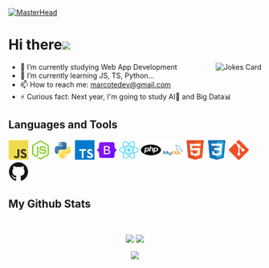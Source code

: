 [![MasterHead](https://i.imgur.com/uAW77F7.gif)](https://github.com/MarcoteRL)
<h1>Hi there<img src="https://media.giphy.com/media/hvRJCLFzcasrR4ia7z/giphy.gif" width="5%"></h1>    

<img align="right" src="https://readme-jokes.vercel.app/api?hideBorder&theme=cobalt&qColor=%23944bcc&aColor=%23bbdb51" alt="Jokes Card" />

- 🔭 I’m currently studying Web App Development
- 🌱 I’m currently learning JS, TS, Python...
- 📫 How to reach me: marcotedev@gmail.com
- ⚡ Curious fact: Next year, I'm going to study AI🤖 and Big Data📊
<h2>Languages and Tools</h2>

<div align="left">
    <img src="https://raw.githubusercontent.com/devicons/devicon/1119b9f84c0290e0f0b38982099a2bd027a48bf1/icons/javascript/javascript-original.svg"
        alt="JavaScript" width="40" height="40">
    <img src="https://raw.githubusercontent.com/devicons/devicon/1119b9f84c0290e0f0b38982099a2bd027a48bf1/icons/nodejs/nodejs-plain.svg"
        alt="node" width="40" height="40">
    <img src="https://raw.githubusercontent.com/devicons/devicon/1119b9f84c0290e0f0b38982099a2bd027a48bf1/icons/python/python-original.svg"
        alt="github" width="40" height="40">
    <img src="https://raw.githubusercontent.com/devicons/devicon/1119b9f84c0290e0f0b38982099a2bd027a48bf1/icons/typescript/typescript-original.svg"
        alt="Typescript" width="40" height="40">
    <img src="https://raw.githubusercontent.com/devicons/devicon/1119b9f84c0290e0f0b38982099a2bd027a48bf1/icons/bootstrap/bootstrap-original.svg"
        alt="Bootstrap" width="40" height="40">
    <img src="https://raw.githubusercontent.com/devicons/devicon/1119b9f84c0290e0f0b38982099a2bd027a48bf1/icons/react/react-original.svg"
        alt="Bootstrap" width="40" height="40">
    <img src="https://raw.githubusercontent.com/devicons/devicon/1119b9f84c0290e0f0b38982099a2bd027a48bf1/icons/php/php-plain.svg"
        alt="PHP" width="40" height="40">
    <img src="https://raw.githubusercontent.com/devicons/devicon/1119b9f84c0290e0f0b38982099a2bd027a48bf1/icons/mysql/mysql-original-wordmark.svg"
        alt="MySQL" width="40" height="40">
    <img src="https://raw.githubusercontent.com/devicons/devicon/1119b9f84c0290e0f0b38982099a2bd027a48bf1/icons/html5/html5-original.svg"
        alt="HTML" width="40" height="40">
    <img src="https://raw.githubusercontent.com/devicons/devicon/1119b9f84c0290e0f0b38982099a2bd027a48bf1/icons/css3/css3-original.svg"
        alt="CSS" width="40" height="40">
    <img src="https://raw.githubusercontent.com/devicons/devicon/1119b9f84c0290e0f0b38982099a2bd027a48bf1/icons/git/git-original.svg"
        alt="GIT" width="40" height="40">
    <img src="https://raw.githubusercontent.com/devicons/devicon/1119b9f84c0290e0f0b38982099a2bd027a48bf1/icons/github/github-original.svg"
        alt="github" width="40" height="40"> 
</div>

<h2>My Github Stats</h2>
<br>
<p align = "center">
  <img  src = "https://github-readme-stats.vercel.app/api?username=MarcoteRL&theme=shades-of-purple&hide_border=false&include_all_commits=false&count_private=false">
  <img src = "https://github-readme-streak-stats.herokuapp.com/?user=MarcoteRL&theme=shades-of-purple&hide_border=false">
</p>
<p align = "center">
<img  src="https://github-readme-stats.vercel.app/api/top-langs/?username=MarcoteRL&theme=shades-of-purple&hide_border=false&include_all_commits=false&count_private=false&layout=compact" />
</p> 
